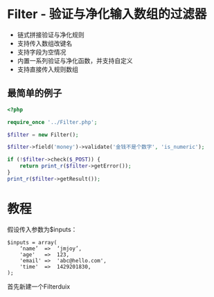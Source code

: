 # Filter - 验证与净化输入数组的过滤器

- 链式拼接验证与净化规则
- 支持传入数组改键名
- 支持字段为空情况
- 内置一系列验证与净化函数，并支持自定义
- 支持直接传入规则数组

## 最简单的例子

```php
<?php

require_once '../Filter.php';

$filter = new Filter();

$filter->field('money')->validate('金钱不是个数字', 'is_numeric');

if (!$filter->check($_POST)) {
    return print_r($filter->getError());
}
print_r($filter->getResult());
```

# 教程

假设传入参数为$inputs：

    $inputs = array(
        ‘name’  =>  ‘jmjoy’,
        'age'   =>  123,
        'email' =>  'abc@hello.com',
        'time'  =>  1429201830,
    );

首先新建一个Filterduix
